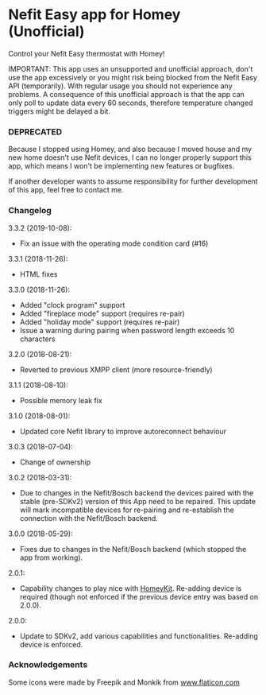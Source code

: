 # Nefit Easy app for Homey (Unofficial)

Control your Nefit Easy thermostat with Homey!

IMPORTANT: This app uses an unsupported and unofficial approach, don't use the app excessively or you might risk being blocked from the Nefit Easy API (temporarily). With regular usage you should not experience any problems. A consequence of this unofficial approach is that the app can only poll to update data every 60 seconds, therefore temperature changed triggers might be delayed a bit.

### DEPRECATED

Because I stopped using Homey, and also because I moved house and my new home doesn't use Nefit devices, I can no longer properly support this app, which means I won't be implementing new features or bugfixes.

If another developer wants to assume responsibility for further development of this app, feel free to contact me.

### Changelog

3.3.2 (2019-10-08):
- Fix an issue with the operating mode condition card (#16)

3.3.1 (2018-11-26):
- HTML fixes

3.3.0 (2018-11-26):
- Added "clock program" support
- Added "fireplace mode" support (requires re-pair)
- Added "holiday mode" support (requires re-pair)
- Issue a warning during pairing when password length exceeds 10 characters

3.2.0 (2018-08-21):
- Reverted to previous XMPP client (more resource-friendly)

3.1.1 (2018-08-10):
- Possible memory leak fix

3.1.0 (2018-08-01):
- Updated core Nefit library to improve autoreconnect behaviour

3.0.3 (2018-07-04):
- Change of ownership

3.0.2 (2018-03-31):
- Due to changes in the Nefit/Bosch backend the devices paired with the stable (pre-SDKv2) version of this App need to be repaired. This update will mark incompatible devices for re-pairing and re-establish the connection with the Nefit/Bosch backend.

3.0.0 (2018-05-29):
- Fixes due to changes in the Nefit/Bosch backend (which stopped the app from working).

2.0.1:
- Capability changes to play nice with [HomeyKit](https://apps.athom.com/app/com.swttt.homekit). Re-adding device is required (though not enforced if the previous device entry was based on 2.0.0).

2.0.0:
- Update to SDKv2, add various capabilities and functionalities. Re-adding device is enforced.

### Acknowledgements

Some icons were made by Freepik and Monkik from www.flaticon.com
